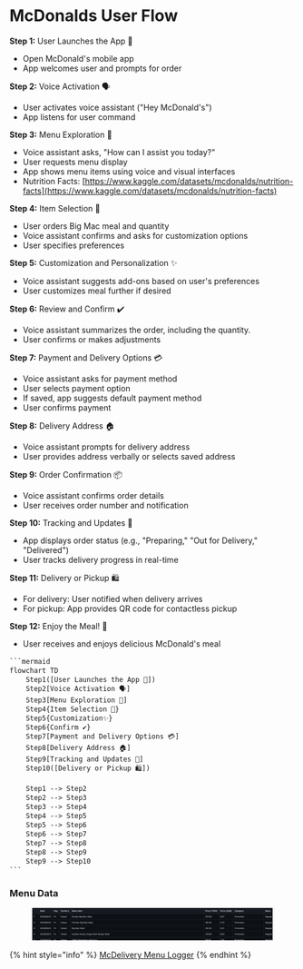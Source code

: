 # McDonalds User Flow

**Step 1:** User Launches the App 📱

* Open McDonald's mobile app
* App welcomes user and prompts for order

**Step 2:** Voice Activation 🗣️

* User activates voice assistant ("Hey McDonald's")
* App listens for user command

**Step 3:** Menu Exploration 🍔

* Voice assistant asks, "How can I assist you today?"
* User requests menu display
* App shows menu items using voice and visual interfaces
* Nutrition Facts: [https://www.kaggle.com/datasets/mcdonalds/nutrition-facts](https://www.kaggle.com/datasets/mcdonalds/nutrition-facts)

**Step 4:** Item Selection 🥤

* User orders Big Mac meal and quantity
* Voice assistant confirms and asks for customization options
* User specifies preferences

**Step 5:** Customization and Personalization ✨

* Voice assistant suggests add-ons based on user's preferences
* User customizes meal further if desired

**Step 6:** Review and Confirm ✔️

* Voice assistant summarizes the order, including the quantity.
* User confirms or makes adjustments

**Step 7:** Payment and Delivery Options 💳

* Voice assistant asks for payment method
* User selects payment option
* If saved, app suggests default payment method
* User confirms payment

**Step 8:** Delivery Address 🏠

* Voice assistant prompts for delivery address
* User provides address verbally or selects saved address

**Step 9:** Order Confirmation 📦

* Voice assistant confirms order details
* User receives order number and notification

**Step 10:** Tracking and Updates 🚚

* App displays order status (e.g., "Preparing," "Out for Delivery," "Delivered")
* User tracks delivery progress in real-time

**Step 11:** Delivery or Pickup 🛍️

* For delivery: User notified when delivery arrives
* For pickup: App provides QR code for contactless pickup

**Step 12:** Enjoy the Meal! 🍟

* User receives and enjoys delicious McDonald's meal

````mermaid
```mermaid
flowchart TD
    Step1([User Launches the App 📱])
    Step2[Voice Activation 🗣️]
    Step3[Menu Exploration 🍔]
    Step4{Item Selection 🥤}
    Step5{Customization✨}
    Step6{Confirm ✔️}
    Step7[Payment and Delivery Options 💳]
    Step8[Delivery Address 🏠]
    Step9[Tracking and Updates 🚚]
    Step10([Delivery or Pickup 🛍️])

    Step1 --> Step2
    Step2 --> Step3
    Step3 --> Step4
    Step4 --> Step5
    Step5 --> Step6
    Step6 --> Step7
    Step7 --> Step8
    Step8 --> Step9
    Step9 --> Step10
```
````

### Menu Data

<figure><img src="../.gitbook/assets/Screen Shot 2024-03-16 at 00.18.13 (1).png" alt=""><figcaption></figcaption></figure>

{% hint style="info" %}
[McDelivery Menu Logger](https://github.com/schmwong/APAC-McDelivery-Menu-Logger?tab=readme-ov-file)
{% endhint %}

